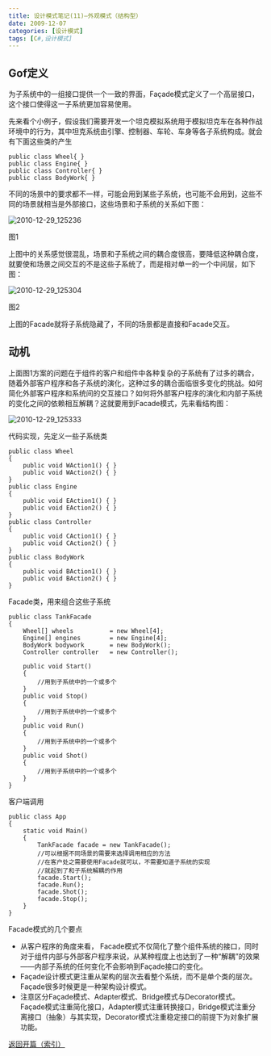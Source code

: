 ```yaml
---
title: 设计模式笔记(11)—外观模式（结构型）
date: 2009-12-07
categories: [设计模式]
tags: [C#,设计模式]
---
```


## Gof定义

为子系统中的一组接口提供一个一致的界面，Façade模式定义了一个高层接口，这个接口使得这一子系统更加容易使用。

先来看个小例子，假设我们需要开发一个坦克模拟系统用于模拟坦克车在各种作战环境中的行为，其中坦克系统由引擎、控制器、车轮、车身等各子系统构成。就会有下面这些类的产生

```
public class Wheel{ }
public class Engine{ }
public class Controller{ }
public class BodyWork{ }
```

不同的场景中的要求都不一样，可能会用到某些子系统，也可能不会用到，这些不同的场景就相当是外部接口，这些场景和子系统的关系如下图：

![2010-12-29_125236](http://oec2003.qiniudn.com/2010-12-29_125236.png)

图1

上图中的关系感觉很混乱，场景和子系统之间的耦合度很高，要降低这种耦合度，就要使和场景之间交互的不是这些子系统了，而是相对单一的一个中间层，如下图：

![2010-12-29_125304](http://oec2003.qiniudn.com/2010-12-29_125304.png)

图2

上图的Facade就将子系统隐藏了，不同的场景都是直接和Facade交互。

## 动机

上面图1方案的问题在于组件的客户和组件中各种复杂的子系统有了过多的耦合，随着外部客户程序和各子系统的演化，这种过多的耦合面临很多变化的挑战。如何简化外部客户程序和系统间的交互接口？如何将外部客户程序的演化和内部子系统的变化之间的依赖相互解耦？这就要用到Facade模式，先来看结构图：

![2010-12-29_125333](http://oec2003.qiniudn.com/2010-12-29_125333.png)

代码实现，先定义一些子系统类

```
public class Wheel
{
    public void WAction1() { }
    public void WAction2() { }
}
public class Engine
{
    public void EAction1() { }
    public void EAction2() { }
}
public class Controller
{
    public void CAction1() { }
    public void CAction2() { }
}
public class BodyWork
{
    public void BAction1() { }
    public void BAction2() { }
}
```

Facade类，用来组合这些子系统

```
public class TankFacade
{
    Wheel[] wheels          = new Wheel[4];
    Engine[] engines        = new Engine[4];
    BodyWork bodywork       = new BodyWork();
    Controller controller   = new Controller();

    public void Start()
    {
        //用到子系统中的一个或多个
    }
    public void Stop()
    {
        //用到子系统中的一个或多个
    }
    public void Run()
    {
        //用到子系统中的一个或多个
    }
    public void Shot()
    {
        //用到子系统中的一个或多个
    }
}
```

客户端调用

```
public class App
{
    static void Main()
    {
        TankFacade facade = new TankFacade();
        //可以根据不同场景的需要来选择调用相应的方法
        //在客户处之需要使用Facade就可以，不需要知道子系统的实现
        //就起到了和子系统解耦的作用
        facade.Start();
        facade.Run();
        facade.Shot();
        facade.Stop();
    }
}
```

Facade模式的几个要点

* 从客户程序的角度来看， Facade模式不仅简化了整个组件系统的接口，同时对于组件内部与外部客户程序来说，从某种程度上也达到了一种“解耦”的效果——内部子系统的任何变化不会影响到Façade接口的变化。
* Façade设计模式更注重从架构的层次去看整个系统，而不是单个类的层次。Façade很多时候更是一种架构设计模式。
* 注意区分Façade模式、Adapter模式、Bridge模式与Decorator模式。Façade模式注重简化接口，Adapter模式注重转换接口，Bridge模式注重分离接口（抽象）与其实现，Decorator模式注重稳定接口的前提下为对象扩展功能。

[返回开篇（索引）](http://blog.fwhyy.com/2009/11/design-patterns-notes-1-index/)


